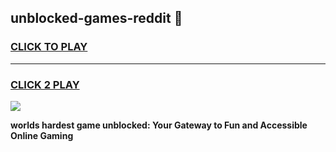 
## unblocked-games-reddit 👋
<h3>
<a href="https://premium.freeplayer.one?title=unblocked-games-reddit&ref=14F">CLICK TO PLAY</a></h3>
<hr>

<h3>
<a href="https://premium.freeplayer.one?title=unblocked-games-reddit&ref=14F">CLICK 2 PLAY</a>
  
</h3>

<a href="https://premium.freeplayer.one?title=unblocked-games-reddit&ref=12F/"><img src="https://clearcache.store/games.png"></a>


**worlds hardest game unblocked: Your Gateway to Fun and Accessible Online Gaming**
